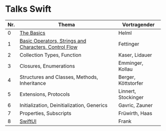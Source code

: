# Talks Swift

Nr.| Thema                                                                          | Vortragender
---|--------------------------------------------------------------------------------|-----------------------------
 0 | [The Basics](./0/The_Basics.key)                                               | Helml
 1 | [Basic Operators, Strings and Characters, Control Flow](./1/fettinger_basic_operators.key)          | Fettinger
 2 | Collection Types, Function                                                     | Kaser, Lidauer
 3 | Closures, Enumerations                                                         | Emminger, Kollau
 4 | Structures and Classes, Methods, Inheritance                                   | Berger, Köttstorfer
 5 | Extensions, Protocols                                                          | Linnert, Stockinger
 6 | Initialization, Deinitialization, Generics                                     | Gavric, Zauner
 7 | Properties, Subscripts                                                         | Früwirth, Haas
 8 | [SwiftUI](./8/SwiftUI.key)                                                                    | Frank
